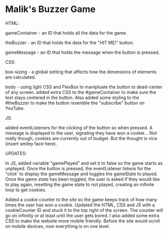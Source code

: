# Malik's Buzzer Game

HTML:

gameContainer - an ID that holds all the data for the game.

theBuzzer - an ID that holds the data for the "HIT ME!" button.

gameMessage - an ID that holds the message when the button is pressed.

CSS:

box-sizing - a global setting that affects how the dimensions of elements are calculated.

body - using light CSS and FlexBox to manipluate the button to dead-center of any screen.
added extra CSS to the #gameContainer to make sure the text stays centered in the button. Also added some styling to the #theBuzzer to make the button resemble the "subscribe" button on YouTube.

JS:

added eventListeners for the clicking of the button so when pressed. A message is displayed to the user, signaling they have won a cookie... Not really though, cookies are currently out of budget. But the thought is nice (insert smiley face here).

UPDATES:

In JS, added variable "gamePlayed" and set it to false so the game starts as unplayed. Once the button is pressed, the eventListener listens for the "click' to display the gameMessage and toggles the gameState to played. Once the game state has been toggled, the user is asked if they would like to play again, resetting the game state to not played, creating an infinite loop to get cookies.

Added a cookie counter to the site so the game keeps track of how many times the user has won a cookie. Updated the HTML, CSS and JS with a cookieCounter ID and stuck it to the top right of the screen. The counter will go on infinitly or at least until the user gets bored.
I also added some extra CSS to make the website more mobile friendly. Before the site would scroll on mobile devices, now everything is on one level.